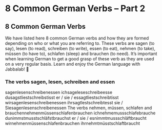 # 8 Common German Verbs – Part 2

[](http://www.jabbalab.com/blog/wp-content/uploads/2010/05/common-verbs-part-2.jpg)

## 8 Common German Verbs

We have listed here 8 common German verbs and how they are formed depending on who or what you are referring to. These verbs are sagen (to say), lesen (to read), schreiben (to write), essen (to eat), nehmen (to take), müssen (to have to), schlafen (sleep) and brauchen (to need). It’s important when learning German to get a good grasp of these verb as they are used on a very regular basis. Learn and enjoy the German language with Jabbalab! 🙂

### The verbs sagen, lesen, schreiben and essen
sagenlesenschreibenessen
ichsageleseschreibeesse
dusagstliestschreibstisst
er / sie / essagtliestschreibtisst
wirsagenlesenschreibenessen
ihrsagtlestschreibtesst
sie / Siesagenlesenschreibenessen The verbs nehmen, müssen, schlafen and brauchennehmenmüssenschlafenbrauchen
ichnehmemussschlafebrauche
dunimmstmusstschläfstbrauchst
er / sie / esnimmtmussschläftbraucht
wirnehmenmüssenschlafenbrauchen
ihrnehmtmüsstschlaftbraucht
